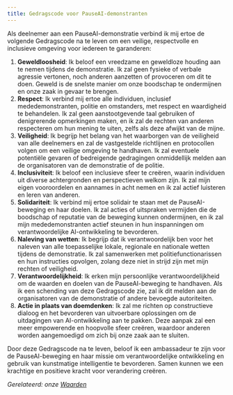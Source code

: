 ```yaml
---
title: Gedragscode voor PauseAI-demonstranten
---
```


Als deelnemer aan een PauseAI-demonstratie verbind ik mij ertoe de volgende Gedragscode na te leven om een veilige, respectvolle en inclusieve omgeving voor iedereen te garanderen:

1. **Geweldloosheid**: Ik beloof een vreedzame en geweldloze houding aan te nemen tijdens de demonstratie. Ik zal geen fysieke of verbale agressie vertonen, noch anderen aanzetten of provoceren om dit te doen. Geweld is de snelste manier om onze boodschap te ondermijnen en onze zaak in gevaar te brengen.
2. **Respect**: Ik verbind mij ertoe alle individuen, inclusief mededemonstranten, politie en omstanders, met respect en waardigheid te behandelen. Ik zal geen aanstootgevende taal gebruiken of denigrerende opmerkingen maken, en ik zal de rechten van anderen respecteren om hun mening te uiten, zelfs als deze afwijkt van de mijne.
3. **Veiligheid**: Ik begrijp het belang van het waarborgen van de veiligheid van alle deelnemers en zal de vastgestelde richtlijnen en protocollen volgen om een veilige omgeving te handhaven. Ik zal eventuele potentiële gevaren of bedreigende gedragingen onmiddellijk melden aan de organisatoren van de demonstratie of de politie.
4. **Inclusiviteit**: Ik beloof een inclusieve sfeer te creëren, waarin individuen uit diverse achtergronden en perspectieven welkom zijn. Ik zal mijn eigen vooroordelen en aannames in acht nemen en ik zal actief luisteren en leren van anderen.
5. **Solidariteit**: Ik verbind mij ertoe solidair te staan met de PauseAI-beweging en haar doelen. Ik zal acties of uitspraken vermijden die de boodschap of reputatie van de beweging kunnen ondermijnen, en ik zal mijn mededemonstranten actief steunen in hun inspanningen om verantwoordelijke AI-ontwikkeling te bevorderen.
6. **Naleving van wetten**: Ik begrijp dat ik verantwoordelijk ben voor het naleven van alle toepasselijke lokale, regionale en nationale wetten tijdens de demonstratie. Ik zal samenwerken met politiefunctionarissen en hun instructies opvolgen, zolang deze niet in strijd zijn met mijn rechten of veiligheid.
7. **Verantwoordelijkheid**: Ik erken mijn persoonlijke verantwoordelijkheid om de waarden en doelen van de PauseAI-beweging te handhaven. Als ik een schending van deze Gedragscode zie, zal ik dit melden aan de organisatoren van de demonstratie of andere bevoegde autoriteiten.
8. **Actie in plaats van doemdenken**: Ik zal me richten op constructieve dialoog en het bevorderen van uitvoerbare oplossingen om de uitdagingen van AI-ontwikkeling aan te pakken. Deze aanpak zal een meer empowerende en hoopvolle sfeer creëren, waardoor anderen worden aangemoedigd om zich bij onze zaak aan te sluiten.

Door deze Gedragscode na te leven, beloof ik een ambassadeur te zijn voor de PauseAI-beweging en haar missie om verantwoordelijke ontwikkeling en gebruik van kunstmatige intelligentie te bevorderen. Samen kunnen we een krachtige en positieve kracht voor verandering creëren.

_Gerelateerd: onze [Waarden](/values)_

